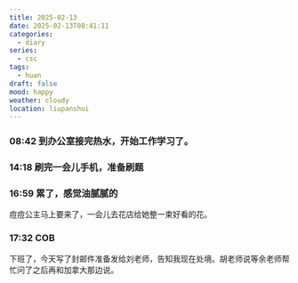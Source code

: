 ```yaml
---
title: 2025-02-13
date: 2025-02-13T08:41:11
categories:
  - diary
series:
  - csc
tags:
  - huan
draft: false
mood: happy
weather: cloudy
location: liupanshui
---
```



### 08:42 到办公室接完热水，开始工作学习了。


### 14:18 刷完一会儿手机，准备刷题
 



### 16:59 累了，感觉油腻腻的
 
痘痘公主马上要来了，一会儿去花店给她整一束好看的花。


### 17:32 COB
 
下班了，今天写了封邮件准备发给刘老师，告知我现在处境。胡老师说等余老师帮忙问了之后再和加拿大那边说。

